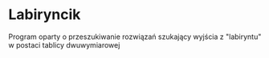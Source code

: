 # Labiryncik
Program oparty o przeszukiwanie rozwiązań szukający wyjścia z "labiryntu" w postaci tablicy dwuwymiarowej
